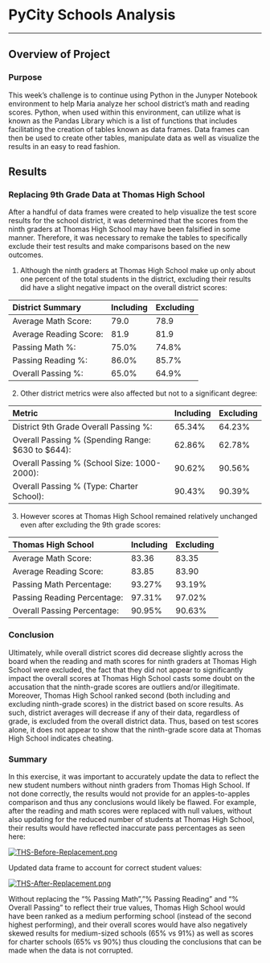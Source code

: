 # PyCity Schools Analysis
---
## Overview of Project

### Purpose

This week’s challenge is to continue using Python in the Junyper Notebook environment to help Maria analyze her school district’s math and reading scores. Python, when used within this environment, can utilize what is known as the Pandas Library which is a list of functions that includes facilitating the creation of tables known as data frames. Data frames can then be used to create other tables, manipulate data as well as visualize the results in an easy to read fashion.

## Results

### Replacing 9th Grade Data at Thomas High School

After a handful of data frames were created to help visualize the test score results for the school district, it was determined that the scores from the ninth graders at Thomas High School may have been falsified in some manner. Therefore, it was necessary to remake the tables to specifically exclude their test results and make comparisons based on the new outcomes.  

1)	Although the ninth graders at Thomas High School make up only about one percent of the total students in the district, excluding their results did have a slight negative impact on the overall district scores: 

District Summary | Including | Excluding
:---|---|---
Average Math Score: | 79.0 | 78.9
Average Reading Score: | 81.9 | 81.9
Passing Math %: | 75.0% | 74.8%
Passing Reading %: | 86.0% | 85.7%
Overall Passing %: | 65.0% | 64.9%  
 
2)	Other district metrics were also affected but not to a significant degree:  

Metric | Including | Excluding
:---|---|---
District 9th Grade Overall Passing %: | 65.34% | 64.23%
Overall Passing % (Spending Range: $630 to $644): | 62.86% | 62.78%
Overall Passing % (School Size: 1000-2000): | 90.62% | 90.56%
Overall Passing % (Type: Charter School): | 90.43% | 90.39%  

3)	However scores at Thomas High School remained relatively unchanged even after excluding the 9th grade scores:  

Thomas High School | Including | Excluding
:---|---|---
Average Math Score: | 83.36 | 83.35
Average Reading Score: | 83.85 | 83.90
Passing Math Percentage: |93.27% | 93.19%
Passing Reading Percentage: | 97.31% | 97.02%
Overall Passing Percentage: | 90.95% | 90.63%

### Conclusion

Ultimately, while overall district scores did decrease slightly across the board when the reading and math scores for ninth graders at Thomas High School were excluded, the fact that they did not appear to significantly impact the overall scores at Thomas High School casts some doubt on the accusation that the ninth-grade scores are outliers and/or illegitimate. Moreover, Thomas High School ranked second (both including and excluding ninth-grade scores) in the district based on score results. As such, district averages will decrease if any of their data, regardless of grade, is excluded from the overall district data. Thus, based on test scores alone, it does not appear to show that the ninth-grade score data at Thomas High School indicates cheating. 

### Summary

In this exercise, it was important to accurately update the data to reflect the new student numbers without ninth graders from Thomas High School. If not done correctly, the results would not provide for an apples-to-apples comparison and thus any conclusions would likely be flawed. For example, after the reading and math scores were replaced with null values, without also updating for the reduced number of students at Thomas High School, their results would have reflected inaccurate pass percentages as seen here:

[![THS-Before-Replacement.png](https://i.postimg.cc/J0ffHrkN/THS-Before-Replacement.png)](https://postimg.cc/5Qm7ZMpy)  


Updated data frame to account for correct student values:  

[![THS-After-Replacement.png](https://i.postimg.cc/L8nyFKgR/THS-After-Replacement.png)](https://postimg.cc/MnJ01LYr)  


Without replacing the “% Passing Math”,”% Passing Reading” and “% Overall Passing” to reflect their true values, Thomas High School would have been ranked as a medium performing school (instead of the second highest performing), and their overall scores would have also negatively skewed results for medium-sized schools (65% vs 91%) as well as scores for charter schools (65% vs 90%) thus clouding the conclusions that can be made when the data is not corrupted. 


